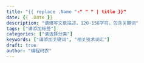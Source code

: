 ```yaml
---
title: "{{ replace .Name "-" " " | title }}"
date: {{ .Date }}
description: "请填写文章描述，120-158字符，包含关键词"
tags: ["请添加标签"]
categories: ["请选择分类"]  
keywords: ["请添加关键词", "相关技术词汇"]
draft: true
author: "编程码农"
---
```


